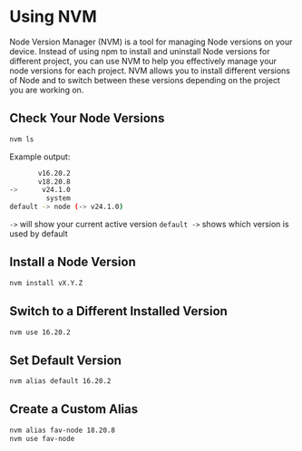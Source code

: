 # Using NVM
Node Version Manager (NVM) is a tool for managing Node versions on your device.
Instead of using npm to install and uninstall Node versions for different project, you can use NVM to help you effectively manage your node versions for each project.
NVM allows you to install different versions of Node and to switch between these versions depending on the project you are working on.

## Check Your Node Versions
```bash
nvm ls
```
Example output:
```bash
       v16.20.2
       v18.20.8
->      v24.1.0
         system
default -> node (-> v24.1.0)
```
`->` will show your current active version
`default ->` shows which version is used by default

## Install a Node Version
```bash
nvm install vX.Y.Z
```

## Switch to a Different Installed Version
```bash
nvm use 16.20.2
```

## Set Default Version
```bash
nvm alias default 16.20.2
```

## Create a Custom Alias
```bash
nvm alias fav-node 18.20.8
nvm use fav-node
``` 
